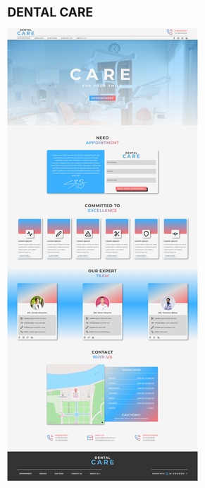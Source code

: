 # DENTAL CARE

![IMAGE NOT FOUND](https://github.com/the-souroov/dental-care/blob/main/image/site-preview.PNG?raw=true)
